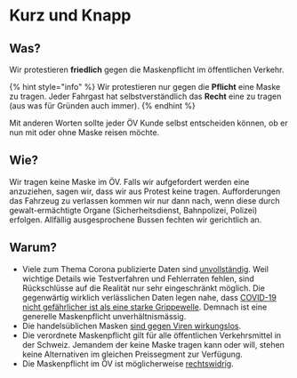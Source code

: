 # Kurz und Knapp

## Was?

Wir protestieren **friedlich** gegen die Maskenpflicht im öffentlichen Verkehr.

{% hint style="info" %}
Wir protestieren nur gegen die **Pflicht** eine Maske zu tragen. Jeder Fahrgast hat selbstverständlich das **Recht** eine zu tragen \(aus was für Gründen auch immer\).
{% endhint %}

Mit anderen Worten sollte jeder ÖV Kunde selbst entscheiden können, ob er nun mit oder ohne Maske reisen möchte.

## Wie?

Wir tragen keine Maske im ÖV. Falls wir aufgefordert werden eine anzuziehen, sagen wir, dass wir aus Protest keine tragen. Aufforderungen das Fahrzeug zu verlassen kommen wir nur dann nach, wenn diese durch gewalt-ermächtigte Organe \(Sicherheitsdienst, Bahnpolizei, Polizei\) erfolgen. Allfällig ausgesprochene Bussen fechten wir gerichtlich an.

## Warum?

* Viele zum Thema Corona publizierte Daten sind [unvollständig](die-details/unvollstaendige-daten.md). Weil wichtige Details wie Testverfahren und Fehlerraten fehlen, sind Rückschlüsse auf die Realität nur sehr eingeschränkt möglich. Die gegenwärtig wirklich verlässlichen Daten legen nahe, dass [COVID-19 nicht gefährlicher ist als eine starke Grippewelle](die-details/covid-19-vs-grippe.md). Demnach ist eine generelle Maskenpflicht unverhältnismässig.
* Die handelsüblichen Masken [sind gegen Viren wirkungslos](die-details/wirksamkeit-von-masken.md).
* Die verordnete Maskenpflicht gilt für alle öffentlichen Verkehrsmittel in der Schweiz. Jemandem der keine Maske tragen kann oder will, stehen keine Alternativen im gleichen Preissegment zur Verfügung.
* Die Maskenpflicht im ÖV ist möglicherweise [rechtswidrig](https://corona-transition.org/die-maskenpflicht-im-ov-ist-rechtswidrig).

